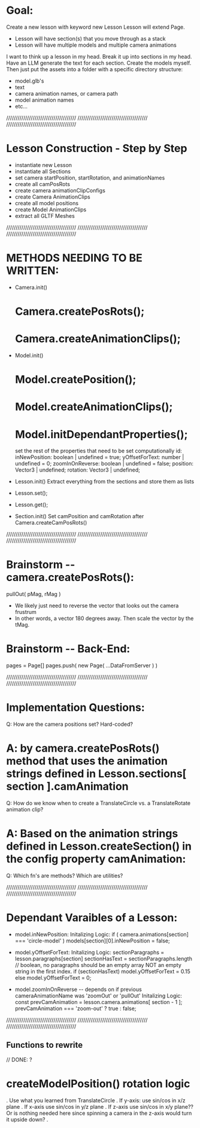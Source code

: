 # Goal: 
Create a new lesson with keyword new Lesson
Lesson will extend Page. 
- Lesson will have section(s) that you move through as a stack
- Lesson will have multiple models and multiple camera animations

I want to think up a lesson in my head. Break it up into sections in my head.
Have an LLM generate the text for each section. 
Create the models myself. 
Then just put the assets into a folder with a specific directory structure:
- model.glb's
- text
- camera animation names, or camera path
- model animation names
- etc...

/////////////////////////////////////
/////////////////////////////////////
/////////////////////////////////////


# Lesson Construction - Step by Step 
- instantiate new Lesson
- instantiate all Sections
- set camera startPosition, startRotation, and animationNames
- create all camPosRots
- create camera animationClipConfigs
- create Camera AnimationClips
- create all model positions
- create Model AnimationClips
- extract all GLTF Meshes


/////////////////////////////////////
/////////////////////////////////////
/////////////////////////////////////


# METHODS NEEDING TO BE WRITTEN:
- Camera.init()
  # Camera.createPosRots();
  # Camera.createAnimationClips();

- Model.init()
  # Model.createPosition();
  # Model.createAnimationClips();
  # Model.initDependantProperties();
  
  set the rest of the properties that need to be set computationally
    id: 
    inNewPosition: boolean | undefined = true;
    yOffsetForText: number | undefined = 0;
    zoomInOnReverse: boolean | undefined = false;
    position: Vector3 | undefined;
    rotation: Vector3 | undefined;

- Lesson.init()
  Extract everything from the sections and store them as lists

- Lesson.set();
- Lesson.get();

- Section.init()
  Set camPosition and camRotation after Camera.createCamPosRots()


/////////////////////////////////////
/////////////////////////////////////
/////////////////////////////////////


# Brainstorm -- camera.createPosRots():
pullOut( pMag, rMag )
- We likely just need to reverse the vector that looks out the camera frustrum
- In other words, a vector 180 degrees away. Then scale the vector by the tMag.

# Brainstorm -- Back-End:      
pages = Page[]
pages.push( new Page( ...DataFromServer ) )


/////////////////////////////////////
/////////////////////////////////////
/////////////////////////////////////


# Implementation Questions: 

Q: How are the camera positions set? Hard-coded? 
  # A: by camera.createPosRots() method that uses the animation strings defined in Lesson.sections[ section ].camAnimation

Q: How do we know when to create a TranslateCircle vs. a TranslateRotate animation clip?
  # A: Based on the animation strings defined in Lesson.createSection() in the config property camAnimation: 

Q: Which fn's are methods? Which are utilities?


/////////////////////////////////////
/////////////////////////////////////
/////////////////////////////////////


# Dependant Varaibles of a Lesson:

- model.inNewPosition:
  Initalizing Logic:
    if ( camera.animations[section] === 'circle-model' ) models[section][0].inNewPosition = false;


- model.yOffsetForText:
  Initalizing Logic:
    sectionParagraphs = lesson.paragraphs[section]
    sectionHasText = sectionParagraphs.length // boolean, no paragraphs should be an empty array NOT an empty string in the first index. 
    if (sectionHasText) model.yOffsetForText = 0.15
    else model.yOffsetForText = 0;


- model.zoomInOnReverse -- depends on if previous cameraAnimationName was 'zoomOut' or 'pullOut'
  Initalizing Logic:
    const prevCamAnimation = lesson.camera.animations[ section - 1 ];
    prevCamAnimation === 'zoom-out' ? true : false;


/////////////////////////////////////
/////////////////////////////////////
/////////////////////////////////////









  














































## Functions to rewrite

// DONE:  ?
# createModelPosition() rotation logic
 . Use what you learned from TranslateCircle
    . If y-axis: 
      use sin/cos in x/z plane
    . If x-axis
      use sin/cos in y/z plane 
    . If z-axis
      use sin/cos in x/y plane?? Or is nothing needed here since spinning a camera in the z-axis would turn it upside down?
.